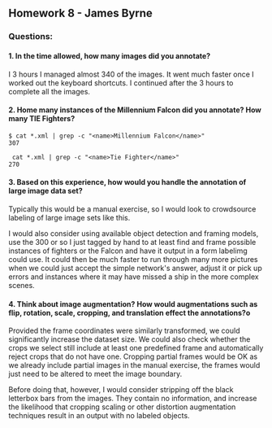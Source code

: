 ## Homework 8 - James Byrne

### Questions:

#### 1. In the time allowed, how many images did you annotate?
I 3 hours I managed almost 340 of the images.  It went much faster once I worked out the keyboard shortcuts.  I continued after the 3 hours to complete all the images.
#### 2. Home many instances of the Millennium Falcon did you annotate? How many TIE Fighters?
```
$ cat *.xml | grep -c "<name>Millennium Falcon</name>"
307

 cat *.xml | grep -c "<name>Tie Fighter</name>"
270
```
#### 3. Based on this experience, how would you handle the annotation of large image data set?
Typically this would be a manual exercise, so I would look to crowdsource labeling of large image sets like this.

I would also consider using available object detection and framing models, use the 300 or so I just tagged by hand to at least find and frame possible instances of fighters or the Falcon and have it output in a form labelimg could use. It could then be much faster to run through many more pictures when we could just accept the simple network's answer, adjust it or pick up errors and instances where it may have missed a ship in the more complex scenes.


#### 4. Think about image augmentation? How would augmentations such as flip, rotation, scale, cropping, and translation effect the annotations?o

Provided the frame coordinates were similarly transformed, we could significantly increase the dataset size.  We could also check whether the crops we select still include at least one predefined frame and automatically reject crops that do not have one.  Cropping partial frames would be OK as we already include partial images in the manual exercise, the frames would just need to be altered to meet the image boundary.

Before doing that, however, I would consider stripping off the black letterbox bars from the images. They contain no information, and increase the likelihood that cropping scaling or other distortion augmentation techniques result in an output with no labeled objects.




